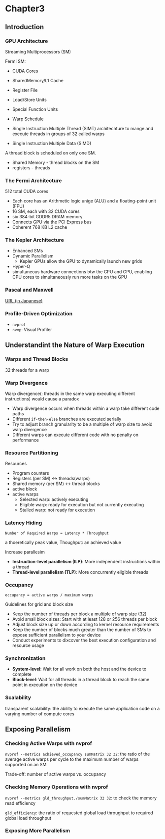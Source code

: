# Chapter3
## Introduction
### GPU Architecture
Streaming Multiprocessors (SM)

Fermi SM:

- CUDA Cores
- SharedMemory/L1 Cache
- Register File
- Load/Store Units
- Special Function Units
- Warp Schedule

- Single Instruction Multiple Thread (SIMT) architechture to mange and execute threads in groups of 32 called warps
- Single Instruction Multiple Data (SIMD)

A thread block is scheduled on only one SM.
- Shared Memory - thread blocks on the SM
- registers - threads

### The Fermi Architecture
512 total CUDA cores

- Each core has an Arithmetic logic unige (ALU) and a floating-point unit (FPU)
- 16 SM, each with 32 CUDA cores
- six 384-bit GDDR5 DRAM memory
- Connects GPU via the PCI Express bus
- Coherent 768 KB L2 cache

### The Kepler Architecture
- Enhanced SMs
- Dynamic Parallelism
  - Kepler GPUs allow the GPU to dynamically launch new grids
- Hyper-Q
 - simultaneous hardware connections btw the CPU and GPU, enabling CPU cores to simultaneously run more tasks on the GPU

### Pascal and Maxwell
[URL (in Japanese)](https://pc.watch.impress.co.jp/docs/column/kaigai/755994.html)

### Profile-Driven Optimization
- `nvprof`
- `nvvp`: Visual Profiler

## Understandint the Nature of Warp Execution
### Warps and Thread Blocks
32 threads for a warp

### Warp Divergence
Warp divergence(: threads in the same warp executing different instructions) would cause a paradox

- Warp divergence occurs when threads within a warp take different code paths
- Different `if-then-else` branches are executed serially
- Try to adjust branch granularity to be a multiple of warp size to avoid warp divergence
- Different warps can execute different code with no penalty on performance

### Resource Partitioning
Resources

- Program counters
- Registers (per SM) <-> threads(warps)
- Shared memory (per SM) <-> thread blocks
- active block
- active warps
  - Selected warp: actively executing
  - Eligible warp: ready for execution but not currently executing
  - Stalled warp: not ready for execution

### Latency Hiding
~~~
Number of Required Warps = Latency * Throughput
~~~
a thoeretically peak value, Thoughput: an achieved value

Increase parallesim

- __Instruction-level parallelism (ILP)__: More independent instructions within a thread
- __Thread-level parallelism (TLP)__: More concurrently eligible threads

### Occupancy
```
occupancy = active warps / maximum warps
```
Guidelines for grid and block size

- Keep the number of threads per block a multiple of warp size (32)
- Avoid small block sizes: Start with at least 128 or 256 threads per block
- Adjust block size up or down according to kernel resource requirements
- Keep the number of blocks much greater than the number of SMs to expose sufficient parallelism to your device
- Conduct experiments to dixcover the best execution configuration and resource usage

### Synchronization

- __System-level__: Wait for all work on both the host and the device to complete
- __Block-level__: Wait for all threads in a thread block to reach the same point in execution on the device

### Scalability
transparent scalability: the ability to execute the same application code on a varying number of compute cores

## Exposing Parallelism

### Checking Active Warps with nvprof

`nvprof --metrics achieved_occupancy sumMatrix 32 32`: the ratio of the average active warps per cycle to the maximum number of warps supported on an SM

Trade-off: number of active warps vs. occupancy

### Checking Memory Operations with nvprof

`nvprof --metrics gld_throughput./sumMatrix 32 32`: to check the memory read efficiency

`gld_efficiency`: the ratio of requested global load throughput to required global load throughput

### Exposing More Parallelism


